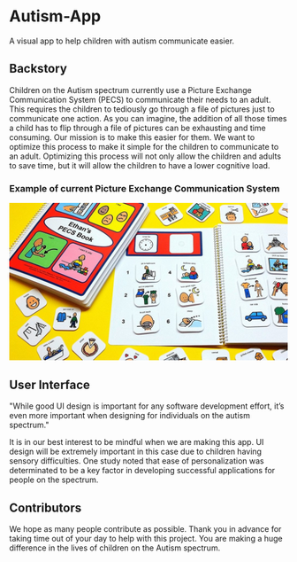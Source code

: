 # Autism-App
A visual app to help children with autism communicate easier. 

## Backstory

Children on the Autism spectrum currently use a Picture Exchange Communication System (PECS) to communicate their needs to an adult. This requires the children to tediously go through a file of pictures just to communicate one action. As you can imagine, the addition of all those times a child has to flip through a file of pictures can be exhausting and time consuming. Our mission is to make this easier for them. We want to optimize this process to make it simple for the children to communicate to an adult. Optimizing this process will not only allow the children and adults to save time, but it will allow the children to have a lower cognitive load.

### Example of current Picture Exchange Communication System

![](/example_pecs.jpg)

## User Interface

"While good UI design is important for any software development effort, it’s even more important when designing for individuals on the autism spectrum."

It is in our best interest to be mindful when we are making this app. UI design will be extremely important in this case due to children having sensory difficulties. One study noted that ease of personalization was determinated to be a key factor in developing successful applications for people on the spectrum.

## Contributors

We hope as many people contribute as possible. Thank you in advance for taking time out of your day to help with this project. You are making a huge difference in the lives of children on the Autism spectrum. 

